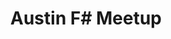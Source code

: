 ---
state: TX
region: Austin
title: Austin F# Meetup
group_url: https://www.meetup.com/Austin-F-Meetup/
topics: [ fsharp, webdev ]
---
